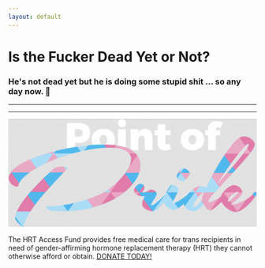 ```yaml
---
layout: default
---
```

# Is the Fucker Dead Yet or Not?

### He's not dead yet but he is doing some stupid shit ... so any day now. 🤞

---------------
---------------

![Donate to HRT Access Fund](/images/PoP_LogoWhite_Color.png)

The HRT Access Fund provides free medical care for trans recipients in need of gender-affirming hormone replacement therapy (HRT) they cannot otherwise afford or obtain. [DONATE TODAY!](https://secure.givelively.org/donate/point-of-pride/donate-today-to-support-the-hrt-access-fund)
